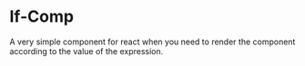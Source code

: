 # If-Comp
A very simple component for react when you need to render the component according to the value of the expression.

